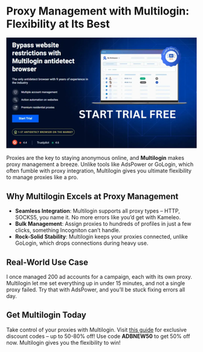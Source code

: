 # Proxy Management with Multilogin: Flexibility at Its Best

![Multilogin Interface](assets/Multilogin.jpg)

Proxies are the key to staying anonymous online, and **Multilogin** makes proxy management a breeze. Unlike tools like AdsPower or GoLogin, which often fumble with proxy integration, Multilogin gives you ultimate flexibility to manage proxies like a pro.

## Why Multilogin Excels at Proxy Management
- **Seamless Integration**: Multilogin supports all proxy types – HTTP, SOCKS5, you name it. No more errors like you’d get with Kameleo.
- **Bulk Management**: Assign proxies to hundreds of profiles in just a few clicks, something Incogniton can’t handle.
- **Rock-Solid Stability**: Multilogin keeps your proxies connected, unlike GoLogin, which drops connections during heavy use.

## Real-World Use Case
I once managed 200 ad accounts for a campaign, each with its own proxy. Multilogin let me set everything up in under 15 minutes, and not a single proxy failed. Try that with AdsPower, and you’ll be stuck fixing errors all day.

## Get Multilogin Today
Take control of your proxies with Multilogin. Visit [this guide](https://adblogin.com/multilogin/) for exclusive discount codes – up to 50-80% off! Use code **ADBNEW50** to get 50% off now. Multilogin gives you the flexibility to win!